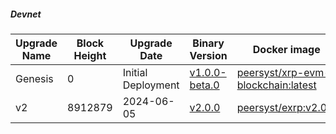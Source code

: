 ##### Devnet

| Upgrade Name | Block Height | Upgrade Date       | Binary Version                                                              | Docker image                                                                                                                                                                                          |
|--------------|--------------|--------------------|-----------------------------------------------------------------------------|-------------------------------------------------------------------------------------------------------------------------------------------------------------------------------------------------------|
| Genesis      | 0            | Initial Deployment | [v1.0.0-beta.0](https://github.com/xrplevm/node/releases/tag/v1.0.0-beta.0) | [peersyst/xrp-evm-blockchain:latest](https://hub.docker.com/layers/peersyst/xrp-evm-blockchain/latest/images/sha256-de9941203bb9f199e6125e3518d9c56a8106c93211cd2840cb9b0fc7652f5416?context=explore) |
| v2           | 8912879      | 2024-06-05         | [v2.0.0](https://github.com/xrplevm/node/releases/tag/v2.0.0)               | [peersyst/exrp:v2.0.0](https://hub.docker.com/layers/peersyst/exrp/v2.0.0/images/sha256-0e7c502211696f6dae0dc2ce8ae16429bd4ee09941b00cf95e63dfad86d10407?context=explore)                             |
